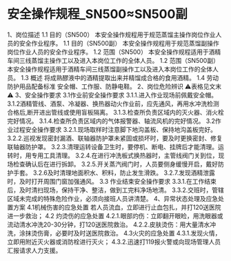 # 安全操作规程_SN500≈SN500副

1、岗位描述
1.1 目的（SN500）
本安全操作规程用于规范蒸馏主操作岗位作业人员的安全作业程序。
1.1 目的（SN500副）
本安全操作规程用于规范蒸馏副操作岗位作业人员的安全作业程序。
1.2 范围（SN500）
本安全操作规程适用于酒精车间三线蒸馏主操作工以及进入本岗位工作的全体人员。
1.2 范围（SN500副）
本安全操作规程适用于酒精车间三线蒸馏副操作工以及进入本岗位工作的全体人员。
1.3 概述
将成熟醪液中的酒精提取出来并精馏成合格的食用酒精。
1.4 劳动防护用品配备标准
安全帽、工作服、防静电鞋。
2、岗位危险辨识
⚠️表格见文末⚠️
3、安全操作要求
3.1作业前安全操作要求
3.1.1.进入作业现场前佩戴安全帽。
3.1.2酒精管线、酒泵、冷凝器、换热器动火作业前，应先通风，再用水冲洗检测合格后,断开进出管线或使用盲板隔离。
3.1.3.检查所负责区域内的灭火器、消火栓完好情况。
3.1.4.检查所负责区域内的气体报警器、轴流风机的完好情况。
3.2作业过程安全操作要求
3.2.1.现场取样时注意脚下地沟盖板、保持地沟盖板完好。
3.2.2.巡视发现密封漏酒、联轴器防护罩未紧固或损坏时，要及时更换密封、修复联轴器防护罩。
3.2.3.清理运转设备卫生时，要停机、断电、挂牌后才能清理。运转时，用专用工具清理。
3.2.4.在进行冲洗板式换热器时，主管线阀门关到位，现场检查确认后在进行拆卸。
3.2.5.开关蒸汽阀门时，人员要侧身缓慢开启，戴好防护手套。
3.2.6及时清理地面积水、积料，防止发生滑跌。
3.2.7.发现酒精泄露时，及时打开周围门窗加强通风。
3.3 作业结束安全操作要求
3.3.1.在工作结束后，及时清扫现场，保持干净、整洁，做到工完料净场地清。
3.3.2.交班时，管辖区域未完成的特殊危险作业，必须向接班人员讲清楚。
4、异常状态处理及应急处置方案
4.1机械伤害的应急处置
若人员流血，立即进行止血包扎，并打120送医院进一步救治；
4.2 灼烫伤的应急处置
4.2.1.眼部灼伤：立即翻开眼睑，用洗眼器或流动清水冲洗20-30分钟，打120送医院救治。
4.2.2.皮肤烫伤：用大量清水冲洗，涂抹烫伤膏，必要时及时送医院救治。
4.3火灾的应急处置
4.3.1.发现火情，立即用附近灭火器或消防栓进行灭火；
4.3.2.迅速打119报火警或向现场管理人员汇报请求人力支援。